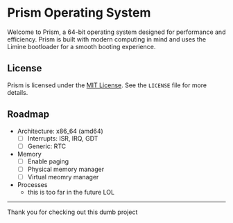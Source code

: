 # Prism Operating System

Welcome to Prism, a 64-bit operating system designed for performance and efficiency. Prism is built with modern computing in mind and uses the Limine bootloader for a smooth booting experience.

## License

Prism is licensed under the [MIT License](LICENSE). See the `LICENSE` file for more details.

## Roadmap
- Architecture: x86_64 (amd64)
  - [ ] Interrupts: ISR, IRQ, GDT
  - [ ] Generic: RTC
- Memory
  - [ ] Enable paging
  - [ ] Physical memory manager
  - [ ] Virtual meomry manager
- Processes
  - this is too far in the future LOL


---

Thank you for checking out this dumb project

